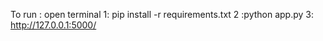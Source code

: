To run : open terminal
1: pip install -r requirements.txt
2 :python app.py
3: http://127.0.0.1:5000/
